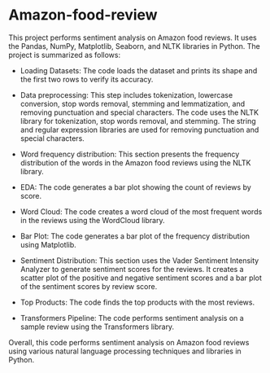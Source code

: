 # Amazon-food-review
This project performs sentiment analysis on Amazon food reviews. It uses the Pandas, NumPy, Matplotlib, Seaborn, and NLTK libraries in Python. The project is summarized as follows:

- Loading Datasets: The code loads the dataset and prints its shape and the first two rows to verify its accuracy.

- Data preprocessing: This step includes tokenization, lowercase conversion, stop words removal, stemming and lemmatization, and removing punctuation and special characters. The code uses the NLTK library for tokenization, stop words removal, and stemming. The string and regular expression libraries are used for removing punctuation and special characters.

- Word frequency distribution: This section presents the frequency distribution of the words in the Amazon food reviews using the NLTK library.

- EDA: The code generates a bar plot showing the count of reviews by score.

- Word Cloud: The code creates a word cloud of the most frequent words in the reviews using the WordCloud library.

- Bar Plot: The code generates a bar plot of the frequency distribution using Matplotlib.

- Sentiment Distribution: This section uses the Vader Sentiment Intensity Analyzer to generate sentiment scores for the reviews. It creates a scatter plot of the positive and negative sentiment scores and a bar plot of the sentiment scores by review score.

- Top Products: The code finds the top products with the most reviews.

- Transformers Pipeline: The code performs sentiment analysis on a sample review using the Transformers library.

Overall, this code performs sentiment analysis on Amazon food reviews using various natural language processing techniques and libraries in Python.
